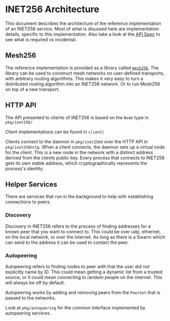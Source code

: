 # INET256 Architecture

This document describes the architecture of the reference implementation of an INET256 service.
Most of what is disussed here are implementation details, specific to this implementation.
Also take a look at the [API Spec](./doc/10_Spec.md) to see what is required vs incidental.

## Mesh256
The reference implementation is provided as a library called [`mesh256`](./pkg/mesh256/README.md).
The library can be used to construct mesh networks on user-defined transports, with arbitrary routing algorithms.
This makes it very easy to turn a distributed routing algorithm into an INET256 network.
Or to run Mesh256 on top of a new transport.

## HTTP API
The API presented to clients of INET256 is based on the `Node` type in `pkg/inet256/`

Client implementations can be found in `client/`

Clients connect to the daemon in `pkg/inet256d` over the HTTP API in `pkg/inet256http`.
When a client connects, the daemon sets up a virtual node for the client.
This is a new node in the network with a distinct address derived from the clients public key. Every process that connects to INET256 gets its own stable address, which cryptographically represents the process's identity.

## Helper Services
There are services that run in the background to help with establishing connections to peers.

### Discovery
Discovery in INET256 refers to the process of finding addresses for a known peer that you want to connect to.
This could be over udp, ethernet, on the local network, or over the internet.
As long as there is a Swarm which can send to the address it can be used to contact the peer.

### Autopeering
Autopeering refers to finding nodes to peer with that the user did not explicitly name by ID.
This could mean getting a dynamic list from a trusted source, or it could mean connecting to random people on the internet.
This will always be off by default.

Autopeering works by adding and removing peers from the `PeerSet` that is passed to the networks.

Look at `pkg/autopeering` for the common interface implemented by autopeering services.
